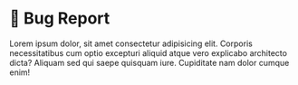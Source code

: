 # 🐛 Bug Report

Lorem ipsum dolor, sit amet consectetur adipisicing elit. Corporis necessitatibus cum optio excepturi aliquid atque vero explicabo architecto dicta? Aliquam sed qui saepe quisquam iure. Cupiditate nam dolor cumque enim!
